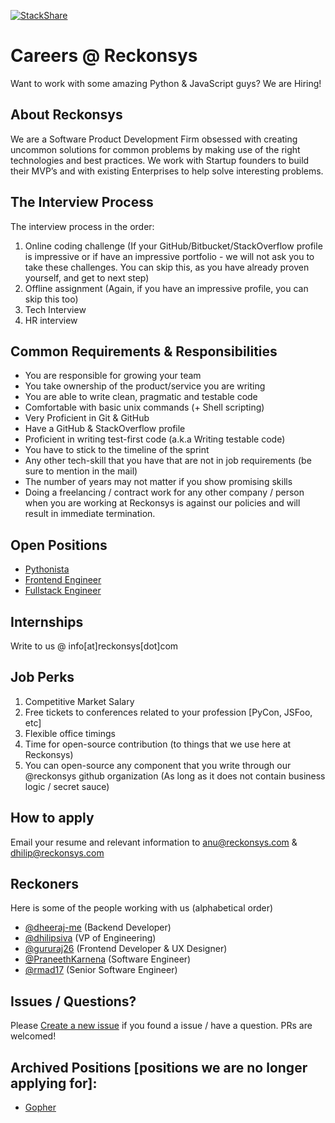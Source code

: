 [![StackShare](https://img.shields.io/badge/tech-stack-0690fa.svg?style=flat)](https://stackshare.io/reckonsys/reckonsys)

# Careers @ Reckonsys

Want to work with some amazing Python & JavaScript guys? We are Hiring!

## About Reckonsys

We are a Software Product Development Firm obsessed with creating uncommon solutions for common problems by making use of the right technologies and best practices. We work with Startup founders to build their MVP’s and with existing Enterprises to help solve interesting problems.

## The Interview Process

The interview process in the order:

1. Online coding challenge (If your GitHub/Bitbucket/StackOverflow profile is impressive or if have an impressive portfolio - we will not ask you to take these challenges. You can skip this, as you have already proven yourself, and get to next step)
2. Offline assignment (Again, if you have an impressive profile, you can skip this too)
3. Tech Interview
4. HR interview

## Common Requirements & Responsibilities

* You are responsible for growing your team
* You take ownership of the product/service you are writing
* You are able to write clean, pragmatic and testable code
* Comfortable with basic unix commands (+ Shell scripting)
* Very Proficient in Git & GitHub
* Have a GitHub & StackOverflow profile
* Proficient in writing test-first code (a.k.a Writing testable code)
* You have to stick to the timeline of the sprint
* Any other tech-skill that you have that are not in job requirements (be sure to mention in the mail)
* The number of years may not matter if you show promising skills
* Doing a freelancing / contract work for any other company / person when you are working at Reckonsys is against our policies and will result in immediate termination.


## Open Positions

* [Pythonista](https://github.com/reckonsys/careers/blob/master/pythonista.md)
* [Frontend Engineer](https://github.com/reckonsys/careers/blob/master/frontend-engineer.md)
* [Fullstack Engineer](https://github.com/reckonsys/careers/blob/master/fullstack-engineer.md)


## Internships

Write to us @ info[at]reckonsys[dot]com


## Job Perks

1. Competitive Market Salary
1. Free tickets to conferences related to your profession [PyCon, JSFoo, etc]
1. Flexible office timings
1. Time for open-source contribution (to things that we use here at Reckonsys)
1. You can open-source any component that you write through our @reckonsys github organization (As long as it does not contain business logic / secret sauce)


## How to apply

Email your resume and relevant information to anu@reckonsys.com & dhilip@reckonsys.com

## Reckoners

Here is some of the people working with us (alphabetical order)

* [@dheeraj-me](https://github.com/dheeraj-me) (Backend Developer)
* [@dhilipsiva](https://github.com/dhilipsiva) (VP of Engineering)
* [@gururaj26](https://github.com/gururaj26) (Frontend Developer & UX Designer)
* [@PraneethKarnena](https://github.com/PraneethKarnena) (Software Engineer)
* [@rmad17](https://github.com/rmad17) (Senior Software Engineer)


## Issues / Questions?

Please [Create a new issue](https://github.com/reckonsys/careers/issues/new) if you found a issue / have a question. PRs are welcomed!


## Archived Positions [positions we are no longer applying for]:

* [Gopher](https://github.com/reckonsys/careers/blob/master/gopher.md)
